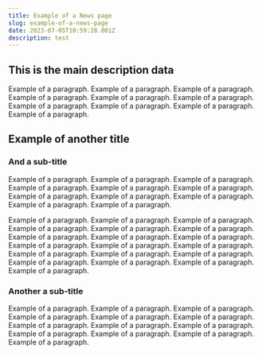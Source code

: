 ```yaml
---
title: Example of a News page
slug: example-of-a-news-page
date: 2023-07-05T10:59:28.001Z
description: test
---
```


## This is the main description data

Example of a paragraph. Example of a paragraph. Example of a paragraph. Example of a paragraph. Example of a paragraph. Example of a paragraph. Example of a paragraph. Example of a paragraph. Example of a paragraph. Example of a paragraph.

## Example of another title

### And a sub-title

Example of a paragraph. Example of a paragraph. Example of a paragraph. Example of a paragraph. Example of a paragraph. Example of a paragraph. Example of a paragraph. Example of a paragraph. Example of a paragraph. Example of a paragraph. Example of a paragraph.

Example of a paragraph. Example of a paragraph. Example of a paragraph. Example of a paragraph. Example of a paragraph. Example of a paragraph. Example of a paragraph. Example of a paragraph. Example of a paragraph. Example of a paragraph. Example of a paragraph. Example of a paragraph. Example of a paragraph. Example of a paragraph. Example of a paragraph. Example of a paragraph. Example of a paragraph. Example of a paragraph. Example of a paragraph.

### Another a sub-title

Example of a paragraph. Example of a paragraph. Example of a paragraph. Example of a paragraph. Example of a paragraph. Example of a paragraph. Example of a paragraph. Example of a paragraph. Example of a paragraph. Example of a paragraph. Example of a paragraph. Example of a paragraph. Example of a paragraph.
